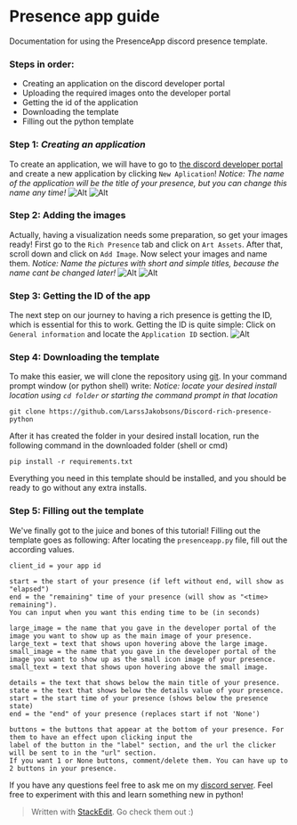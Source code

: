 # Presence app guide
Documentation for using the PresenceApp discord presence template.

### Steps in order:
- Creating an application on the discord developer portal
- Uploading the required images onto the developer portal
- Getting the id of the application
- Downloading the template
- Filling out the python template

### Step 1: _Creating an application_
To create an application, we will have to go to [the discord developer portal](https://discord.com/developers) and create a new application by clicking `New Aplication`!
_Notice: The name of the application will be the title of your presence, but you can change this name any time!_
![Alt](https://cdn.discordapp.com/attachments/1036012959983476838/1061703687661178931/image.png)
![Alt](https://cdn.discordapp.com/attachments/1036012959983476838/1061703897208590386/image.png)

### Step 2: Adding the images
Actually, having a visualization needs some preparation, so get your images ready! First go to the `Rich Presence` tab and click on `Art Assets`. After that, scroll down and click on `Add Image`. Now select your images and name them.
_Notice: Name the pictures with short and simple titles, because the name cant be changed later!_
![Alt](https://cdn.discordapp.com/attachments/1036012959983476838/1061707451315011676/image.png)
![Alt](https://cdn.discordapp.com/attachments/1036012959983476838/1061707645775515698/image.png)

### Step 3: Getting the ID of the app
The next step on our journey to having a rich presence is getting the ID, which is essential for this to work. Getting the ID is quite simple: Click on `General information` and locate the `Application ID` section. 
![Alt](https://cdn.discordapp.com/attachments/1036012959983476838/1062067326775730256/image.png)

### Step 4: Downloading the template
To make this easier, we will clone the repository using [git](https://git-scm.com/downloads). In your command prompt window (or python shell) write:
_Notice: locate your desired install location using `cd folder` or starting the command prompt in that location_
```
git clone https://github.com/LarssJakobsons/Discord-rich-presence-python
```
After it has created the folder in your desired install location, run the following command in the downloaded folder (shell or cmd)
```
pip install -r requirements.txt
```
Everything you need in this template should be installed, and you should be ready to go without any extra installs.

### Step 5: Filling out the template
We've finally got to the juice and bones of this tutorial! Filling out the template goes as following: After locating the `presenceapp.py` file, fill out the according values.
```
client_id = your app id

start = the start of your presence (if left without end, will show as "elapsed")
end = the "remaining" time of your presence (will show as "<time> remaining"). 
You can input when you want this ending time to be (in seconds)

large_image = the name that you gave in the developer portal of the image you want to show up as the main image of your presence.
large_text = text that shows upon hovering above the large image.
small_image = the name that you gave in the developer portal of the image you want to show up as the small icon image of your presence.
small_text = text that shows upon hovering above the small image.

details = the text that shows below the main title of your presence.
state = the text that shows below the details value of your presence.
start = the start time of your presence (shows below the presence state)
end = the "end" of your presence (replaces start if not 'None')

buttons = the buttons that appear at the bottom of your presence. For them to have an effect upon clicking input the 
label of the button in the "label" section, and the url the clicker will be sent to in the "url" section. 
If you want 1 or None buttons, comment/delete them. You can have up to 2 buttons in your presence.
```
If you have any questions feel free to ask me on my [discord server](https://discord.gg/TReMEyBQsh).
Feel free to experiment with this and learn something new in python!

> Written with [StackEdit](https://stackedit.io/). Go check them out :)